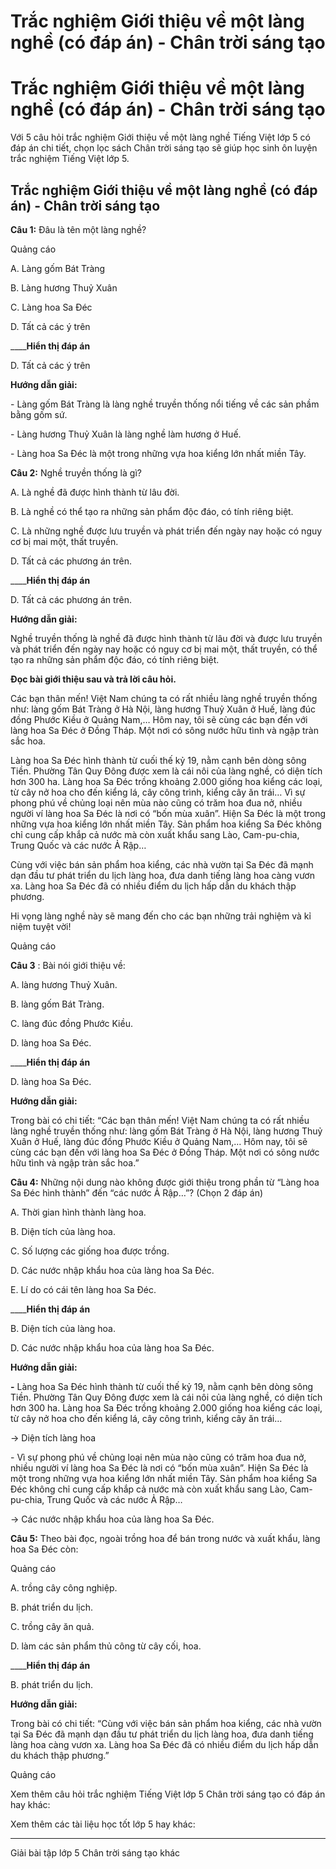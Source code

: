 # Trắc nghiệm Giới thiệu về một làng nghề (có đáp án) - Chân trời sáng tạo

# Trắc nghiệm Giới thiệu về một làng nghề (có đáp án) - Chân trời sáng tạo

Với 5 câu hỏi trắc nghiệm Giới thiệu về một làng nghề Tiếng Việt lớp 5 có đáp án chi tiết, chọn lọc sách Chân trời sáng tạo sẽ giúp học sinh ôn luyện trắc nghiệm Tiếng Việt lớp 5.

## Trắc nghiệm Giới thiệu về một làng nghề (có đáp án) - Chân trời sáng tạo

**Câu 1:** Đâu là tên một làng nghề?

Quảng cáo

A. Làng gốm Bát Tràng

B. Làng hương Thuỷ Xuân 

C. Làng hoa Sa Đéc 

D. Tất cả các ý trên 

____**Hiển thị đáp án**

D. Tất cả các ý trên 

**Hướng dẫn giải:**

\- Làng gốm Bát Tràng là làng nghề truyền thống nổi tiếng về các sản phầm bằng gốm sứ.

\- Làng hương Thuỷ Xuân là làng nghề làm hương ở Huế. 

\- Làng hoa Sa Đéc là một trong những vựa hoa kiểng lớn nhất miền Tây.

**Câu 2:** Nghề truyền thống là gì?

A. Là nghề đã được hình thành từ lâu đời.

B. Là nghề có thể tạo ra những sản phẩm độc đáo, có tính riêng biệt.

C. Là những nghề được lưu truyền và phát triển đến ngày nay hoặc có nguy cơ bị mai một, thất truyền.

D. Tất cả các phương án trên.

____**Hiển thị đáp án**

D. Tất cả các phương án trên.

**Hướng dẫn giải:**

Nghề truyền thống là nghề đã được hình thành từ lâu đời và được lưu truyền và phát triển đến ngày nay hoặc có nguy cơ bị mai một, thất truyền, có thể tạo ra những sản phẩm độc đáo, có tính riêng biệt.

**Đọc bài giới thiệu sau và trả lời câu hỏi.**

Các bạn thân mến! Việt Nam chúng ta có rất nhiều làng nghề truyền thống như: làng gốm Bát Tràng ở Hà Nội, làng hương Thuỷ Xuân ở Huế, làng đúc đồng Phước Kiều ở Quảng Nam,… Hôm nay, tôi sẽ cùng các bạn đến với làng hoa Sa Đéc ở Đồng Tháp. Một nơi có sông nước hữu tình và ngập tràn sắc hoa.

Làng hoa Sa Đéc hình thành từ cuối thế kỷ 19, nằm cạnh bên dòng sông Tiền. Phường Tân Quy Đông được xem là cái nôi của làng nghề, có diện tích hơn 300 ha. Làng hoa Sa Đéc trồng khoảng 2.000 giống hoa kiểng các loại, từ cây nở hoa cho đến kiểng lá, cây công trình, kiểng cây ăn trái… Vì sự phong phú về chủng loại nên mùa nào cũng có trăm hoa đua nở, nhiều người ví làng hoa Sa Đéc là nơi có “bốn mùa xuân”. Hiện Sa Đéc là một trong những vựa hoa kiểng lớn nhất miền Tây. Sản phẩm hoa kiểng Sa Đéc không chỉ cung cấp khắp cả nước mà còn xuất khẩu sang Lào, Cam-pu-chia, Trung Quốc và các nước Ả Rập…

Cùng với việc bán sản phẩm hoa kiểng, các nhà vườn tại Sa Đéc đã mạnh dạn đầu tư phát triển du lịch làng hoa, đưa danh tiếng làng hoa càng vươn xa. Làng hoa Sa Đéc đã có nhiều điểm du lịch hấp dẫn du khách thập phương.

Hi vọng làng nghề này sẽ mang đến cho các bạn những trải nghiệm và kỉ niệm tuyệt vời!

Quảng cáo

**Câu 3** : Bài nói giới thiệu về:

A. làng hương Thuỷ Xuân.

B. làng gốm Bát Tràng.

C. làng đúc đồng Phước Kiều.

D. làng hoa Sa Đéc.

____**Hiển thị đáp án**

D. làng hoa Sa Đéc.

**Hướng dẫn giải:**

Trong bài có chi tiết: “Các bạn thân mến! Việt Nam chúng ta có rất nhiều làng nghề truyền thống như: làng gốm Bát Tràng ở Hà Nội, làng hương Thuỷ Xuân ở Huế, làng đúc đồng Phước Kiều ở Quảng Nam,… Hôm nay, tôi sẽ cùng các bạn đến với làng hoa Sa Đéc ở Đồng Tháp. Một nơi có sông nước hữu tình và ngập tràn sắc hoa.”

**Câu 4:** Những nội dung nào không được giới thiệu trong phần từ “Làng hoa Sa Đéc hình thành” đến “các nước Ả Rập…”? (Chọn 2 đáp án)

A. Thời gian hình thành làng hoa.

B. Diện tích của làng hoa.

C. Số lượng các giống hoa được trồng.

D. Các nước nhập khẩu hoa của làng hoa Sa Đéc.

E. Lí do có cái tên làng hoa Sa Đéc.

____**Hiển thị đáp án**

B. Diện tích của làng hoa.

D. Các nước nhập khẩu hoa của làng hoa Sa Đéc.

**Hướng dẫn giải:**

**-** Làng hoa Sa Đéc hình thành từ cuối thế kỷ 19, nằm cạnh bên dòng sông Tiền. Phường Tân Quy Đông được xem là cái nôi của làng nghề, có diện tích hơn 300 ha. Làng hoa Sa Đéc trồng khoảng 2.000 giống hoa kiểng các loại, từ cây nở hoa cho đến kiểng lá, cây công trình, kiểng cây ăn trái… 

→ Diện tích làng hoa

\- Vì sự phong phú về chủng loại nên mùa nào cũng có trăm hoa đua nở, nhiều người ví làng hoa Sa Đéc là nơi có “bốn mùa xuân”. Hiện Sa Đéc là một trong những vựa hoa kiểng lớn nhất miền Tây. Sản phẩm hoa kiểng Sa Đéc không chỉ cung cấp khắp cả nước mà còn xuất khẩu sang Lào, Cam-pu-chia, Trung Quốc và các nước Ả Rập…

→ Các nước nhập khẩu hoa của làng hoa Sa Đéc.

**Câu 5:** Theo bài đọc, ngoài trồng hoa để bán trong nước và xuất khẩu, làng hoa Sa Đéc còn:

Quảng cáo

A. trồng cây công nghiệp.

B. phát triển du lịch.

C. trồng cây ăn quả.

D. làm các sản phẩm thủ công từ cây cối, hoa.

____**Hiển thị đáp án**

B. phát triển du lịch.

**Hướng dẫn giải:**

Trong bài có chi tiết: “Cùng với việc bán sản phẩm hoa kiểng, các nhà vườn tại Sa Đéc đã mạnh dạn đầu tư phát triển du lịch làng hoa, đưa danh tiếng làng hoa càng vươn xa. Làng hoa Sa Đéc đã có nhiều điểm du lịch hấp dẫn du khách thập phương.”

Quảng cáo

Xem thêm câu hỏi trắc nghiệm Tiếng Việt lớp 5 Chân trời sáng tạo có đáp án hay khác:

Xem thêm các tài liệu học tốt lớp 5 hay khác:

* * *

Giải bài tập lớp 5 Chân trời sáng tạo khác
